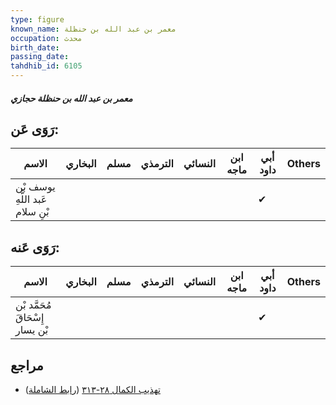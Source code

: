 ```yaml
---
type: figure
known_name: معمر بن عبد الله بن حنظلة
occupation: محدث
birth_date:
passing_date:
tahdhib_id: 6105
---
```

##### معمر بن عبد الله بن حنظلة حجازي

## رَوَى عَن:
| الاسم                           | البخاري | مسلم | الترمذي | النسائي | ابن ماجه | أبي داود | Others |
| ------------------------------- | ------- | ---- | ------- | ------- | -------- | -------- | ------ |
| يوسف بْن عَبد اللَّهِ بْنِ سلام |         |      |         |         |          | ✔        |        |
## رَوَى عَنه:
| الاسم                           | البخاري | مسلم | الترمذي | النسائي | ابن ماجه | أبي داود | Others |
| ------------------------------- | ------- | ---- | ------- | ------- | -------- | -------- | ------ |
| مُحَمَّد بْن إِسْحَاقَ بْن يسار |         |      |         |         |          | ✔        |        |
## مراجع
- [تهذيب الكمال ٢٨-٣١٣](obsidian://open?vault=Tahdhib-al-Kamal&file=Figures/٦١٠٥-معمر%20بن%20عبد%20الله%20بن%20حنظلة%20حجازي) ([رابط الشاملة](https://shamela.ws/book/3722/15288))